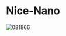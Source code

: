 # Nice-Nano

![081866](https://github.com/user-attachments/assets/fb3fc2bb-2c41-4d6b-bd41-12a2ba22297f)
